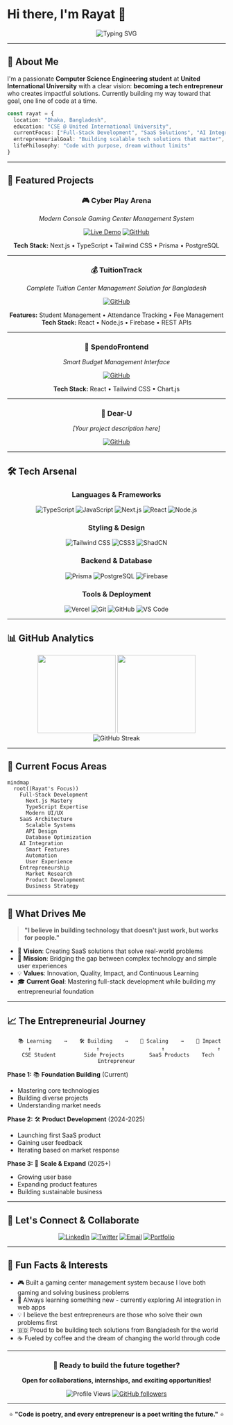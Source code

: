 # Hi there, I'm Rayat 👋

<div align="center">
  <img src="https://readme-typing-svg.herokuapp.com?font=Fira+Code&weight=500&size=22&pause=1000&color=6366F1&center=true&vCenter=true&width=435&lines=Full-Stack+Developer;CSE+Student+%40+UIU;Future+Tech+Entrepreneur;Building+the+Next+Big+Thing" alt="Typing SVG" />
</div>

---

## 🚀 About Me

I'm a passionate **Computer Science Engineering student** at **United International University** with a clear vision: **becoming a tech entrepreneur** who creates impactful solutions. Currently building my way toward that goal, one line of code at a time.

```typescript
const rayat = {
  location: "Dhaka, Bangladesh",
  education: "CSE @ United International University",
  currentFocus: ["Full-Stack Development", "SaaS Solutions", "AI Integration"],
  entrepreneurialGoal: "Building scalable tech solutions that matter",
  lifePhilosophy: "Code with purpose, dream without limits"
}
```

---

## 💼 Featured Projects

<div align="center">

### 🎮 **Cyber Play Arena**
*Modern Console Gaming Center Management System*

[![Live Demo](https://img.shields.io/badge/Live-Demo-brightgreen?style=for-the-badge&logo=vercel)](your-demo-link)
[![GitHub](https://img.shields.io/badge/GitHub-Repository-181717?style=for-the-badge&logo=github)](your-repo-link)

**Tech Stack:** Next.js • TypeScript • Tailwind CSS • Prisma • PostgreSQL

---

### 💰 **TuitionTrack**
*Complete Tuition Center Management Solution for Bangladesh*

[![GitHub](https://img.shields.io/badge/GitHub-Repository-181717?style=for-the-badge&logo=github)](your-repo-link)

**Features:** Student Management • Attendance Tracking • Fee Management
**Tech Stack:** React • Node.js • Firebase • REST APIs

---

### 💸 **SpendoFrontend**
*Smart Budget Management Interface*

[![GitHub](https://img.shields.io/badge/GitHub-Repository-181717?style=for-the-badge&logo=github)](your-repo-link)

**Tech Stack:** React • Tailwind CSS • Chart.js

---

### 💌 **Dear-U**
*[Your project description here]*

[![GitHub](https://img.shields.io/badge/GitHub-Repository-181717?style=for-the-badge&logo=github)](your-repo-link)

</div>

---

## 🛠️ Tech Arsenal

<div align="center">

### **Languages & Frameworks**
![TypeScript](https://img.shields.io/badge/TypeScript-007ACC?style=for-the-badge&logo=typescript&logoColor=white)
![JavaScript](https://img.shields.io/badge/JavaScript-F7DF1E?style=for-the-badge&logo=javascript&logoColor=black)
![Next.js](https://img.shields.io/badge/Next.js-000000?style=for-the-badge&logo=next.js&logoColor=white)
![React](https://img.shields.io/badge/React-20232A?style=for-the-badge&logo=react&logoColor=61DAFB)
![Node.js](https://img.shields.io/badge/Node.js-43853D?style=for-the-badge&logo=node.js&logoColor=white)

### **Styling & Design**
![Tailwind CSS](https://img.shields.io/badge/Tailwind_CSS-38B2AC?style=for-the-badge&logo=tailwind-css&logoColor=white)
![CSS3](https://img.shields.io/badge/CSS3-1572B6?style=for-the-badge&logo=css3&logoColor=white)
![ShadCN](https://img.shields.io/badge/ShadCN-000000?style=for-the-badge&logo=shadcnui&logoColor=white)

### **Backend & Database**
![Prisma](https://img.shields.io/badge/Prisma-3982CE?style=for-the-badge&logo=Prisma&logoColor=white)
![PostgreSQL](https://img.shields.io/badge/PostgreSQL-316192?style=for-the-badge&logo=postgresql&logoColor=white)
![Firebase](https://img.shields.io/badge/Firebase-039BE5?style=for-the-badge&logo=Firebase&logoColor=white)

### **Tools & Deployment**
![Vercel](https://img.shields.io/badge/Vercel-000000?style=for-the-badge&logo=vercel&logoColor=white)
![Git](https://img.shields.io/badge/GIT-E44C30?style=for-the-badge&logo=git&logoColor=white)
![GitHub](https://img.shields.io/badge/GitHub-100000?style=for-the-badge&logo=github&logoColor=white)
![VS Code](https://img.shields.io/badge/VS_Code-0078D4?style=for-the-badge&logo=visual%20studio%20code&logoColor=white)

</div>

---

## 📊 GitHub Analytics

<div align="center">
  <img height="180em" src="https://github-readme-stats.vercel.app/api?username=Rayat-7&show_icons=true&theme=tokyonight&include_all_commits=true&count_private=true"/>
  <img height="180em" src="https://github-readme-stats.vercel.app/api/top-langs/?username=Rayat-7&layout=compact&langs_count=7&theme=tokyonight"/>
</div>

<div align="center">
  <img src="https://github-readme-streak-stats.herokuapp.com/?user=Rayat-7&theme=tokyonight" alt="GitHub Streak" />
</div>

---

## 🎯 Current Focus Areas

```mermaid
mindmap
  root((Rayat's Focus))
    Full-Stack Development
      Next.js Mastery
      TypeScript Expertise
      Modern UI/UX
    SaaS Architecture
      Scalable Systems
      API Design
      Database Optimization
    AI Integration
      Smart Features
      Automation
      User Experience
    Entrepreneurship
      Market Research
      Product Development
      Business Strategy
```

---

## 🌟 What Drives Me

> **"I believe in building technology that doesn't just work, but works for people."**

- 🎯 **Vision**: Creating SaaS solutions that solve real-world problems
- 🚀 **Mission**: Bridging the gap between complex technology and simple user experiences  
- 💡 **Values**: Innovation, Quality, Impact, and Continuous Learning
- 🎓 **Current Goal**: Mastering full-stack development while building my entrepreneurial foundation

---

## 📈 The Entrepreneurial Journey

<div align="center">

```ascii
  📚 Learning    →    🛠️ Building    →    🚀 Scaling    →    🌟 Impact
     ↑                     ↑                    ↑                 ↑
 CSE Student         Side Projects        SaaS Products    Tech Entrepreneur
```

</div>

**Phase 1:** 📚 **Foundation Building** (Current)
- Mastering core technologies
- Building diverse projects
- Understanding market needs

**Phase 2:** 🛠️ **Product Development** (2024-2025)
- Launching first SaaS product
- Gaining user feedback
- Iterating based on market response

**Phase 3:** 🚀 **Scale & Expand** (2025+)
- Growing user base
- Expanding product features
- Building sustainable business

---

## 🤝 Let's Connect & Collaborate

<div align="center">

[![LinkedIn](https://img.shields.io/badge/LinkedIn-0077B5?style=for-the-badge&logo=linkedin&logoColor=white)](your-linkedin-url)
[![Twitter](https://img.shields.io/badge/Twitter-1DA1F2?style=for-the-badge&logo=twitter&logoColor=white)](your-twitter-url)
[![Email](https://img.shields.io/badge/Email-D14836?style=for-the-badge&logo=gmail&logoColor=white)](mailto:your-email@example.com)
[![Portfolio](https://img.shields.io/badge/Portfolio-FF5722?style=for-the-badge&logo=google-chrome&logoColor=white)](your-portfolio-url)

</div>

---

## 💬 Fun Facts & Interests

- 🎮 Built a gaming center management system because I love both gaming and solving business problems
- 🌱 Always learning something new - currently exploring AI integration in web apps
- 💡 I believe the best entrepreneurs are those who solve their own problems first
- 🇧🇩 Proud to be building tech solutions from Bangladesh for the world
- ☕ Fueled by coffee and the dream of changing the world through code

---

<div align="center">

### 🚀 Ready to build the future together?

**Open for collaborations, internships, and exciting opportunities!**

![Profile Views](https://komarev.com/ghpvc/?username=Rayat-7&label=Profile%20views&color=6366F1&style=flat-square)
[![GitHub followers](https://img.shields.io/github/followers/Rayat-7?label=Follow&style=social)](https://github.com/Rayat-7)

---

⭐ **"Code is poetry, and every entrepreneur is a poet writing the future."** ⭐

</div>
